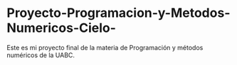 # Proyecto-Programacion-y-Metodos-Numericos-Cielo-
Este es mi proyecto final de la materia de Programación y métodos numéricos de la UABC.
